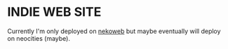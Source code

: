 # INDIE WEB SITE
Currently I'm only deployed on [nekoweb](https://nekoweb.org) but maybe eventually will deploy on neocities (maybe).
